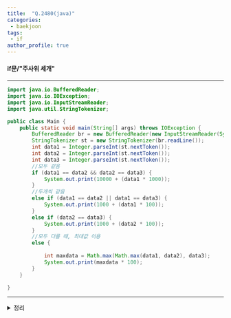 ```yaml
---
title:  "Q.2480(java)"
categories:
 - baekjoon 
tags: 
 - if  
author_profile: true
---
```

#### if문/"주사위 세개"

* * *
~~~java
import java.io.BufferedReader;
import java.io.IOException;
import java.io.InputStreamReader;
import java.util.StringTokenizer;

public class Main {
    public static void main(String[] args) throws IOException {
        BufferedReader br = new BufferedReader(new InputStreamReader(System.in));
        StringTokenizer st = new StringTokenizer(br.readLine());
        int data1 = Integer.parseInt(st.nextToken());
        int data2 = Integer.parseInt(st.nextToken());
        int data3 = Integer.parseInt(st.nextToken());
        //모두 같음
        if (data1 == data2 && data2 == data3) {
            System.out.print(10000 + (data1 * 1000));
        }
        //두개씩 같음 
        else if (data1 == data2 || data1 == data3) {
            System.out.print(1000 + (data1 * 100));
        } 
        else if (data2 == data3) {
            System.out.print(1000 + (data2 * 100));
        }
        //모두 다를 때, 최대값 이용 
        else {
            
            int maxdata = Math.max(Math.max(data1, data2), data3);
            System.out.print(maxdata * 100);
        }
    }

}
~~~
*****
<details>
<summary>정리</summary>
<span style="color:gray">
- BufferedReader 문자열, Integer.parseInt 형변환<br>
- StringTokenizer <br>
- Math.max(a,b) 최대값 뽑기
</span>
</details>